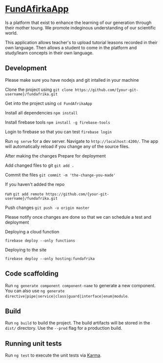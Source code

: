 # [FundAfirkaApp](https://fundafrika.web.app/login)


Is a platform that exist to enhance the learning of our generation through their mother toung. We promote indeginous understanding of our scientific world.

This application allows teacher's to upload tutorial leasons recorded in their own language. Then allows a student to come in the platform and study/learn concepts in their own language.

## Development

Please make sure you have nodejs and git intalled in your machine

Clone the project using `git clone https://github.com/{your-git-username}/fundafrika.git`

Get into the project using `cd FundAfrikaApp`

Install all dependencies `npm install`

Install firebase tools `npm install -g firebase-tools`

Login to firebase so that you can test `firebase login`

Run `ng serve` for a dev server. Navigate to `http://localhost:4200/`. The app will automatically reload if you change any of the source files.

After making the changes
Prepare for deployment

Add changed files to git `git add .`

Commit the files `git commit -m 'the-change-you-made'`

If you haven't added the repo

run `git add remote https://github.com/{your-git-username}/fundafrika.git`

Push changes `git push -u origin master`

Please notify once changes are done so that we can schedule a test and deployment

Deploying a cloud function

`firebase deploy --only functions`

Deploying to the site

`firebase deploy --only hosting:fundafrika`

## Code scaffolding

Run `ng generate component component-name` to generate a new component. You can also use `ng generate directive|pipe|service|class|guard|interface|enum|module`.

## Build

Run `ng build` to build the project. The build artifacts will be stored in the `dist/` directory. Use the `--prod` flag for a production build.

## Running unit tests

Run `ng test` to execute the unit tests via [Karma](https://karma-runner.github.io).